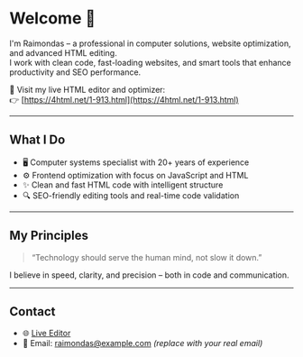 # Welcome 👋

I'm Raimondas – a professional in computer solutions, website optimization, and advanced HTML editing.  
I work with clean code, fast-loading websites, and smart tools that enhance productivity and SEO performance.

🔗 Visit my live HTML editor and optimizer:  
👉 [https://4html.net/1-913.html](https://4html.net/1-913.html)

---

## What I Do

- 🖥️ Computer systems specialist with 20+ years of experience  
- ⚙️ Frontend optimization with focus on JavaScript and HTML  
- ✨ Clean and fast HTML code with intelligent structure  
- 🔍 SEO-friendly editing tools and real-time code validation  

---

## My Principles

> “Technology should serve the human mind, not slow it down.”

I believe in speed, clarity, and precision – both in code and communication.

---

## Contact

- 🌐 [Live Editor](https://4html.net/1-913.html)
- 📧 Email: raimondas@example.com *(replace with your real email)*

